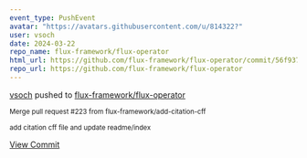 ```yaml
---
event_type: PushEvent
avatar: "https://avatars.githubusercontent.com/u/814322?"
user: vsoch
date: 2024-03-22
repo_name: flux-framework/flux-operator
html_url: https://github.com/flux-framework/flux-operator/commit/56f9378ff2e9964ceb0325a40075074aede864d2
repo_url: https://github.com/flux-framework/flux-operator
---
```


<a href='https://github.com/vsoch' target='_blank'>vsoch</a> pushed to <a href='https://github.com/flux-framework/flux-operator' target='_blank'>flux-framework/flux-operator</a>

<small>Merge pull request #223 from flux-framework/add-citation-cff

add citation cff file and update readme/index</small>

<a href='https://github.com/flux-framework/flux-operator/commit/56f9378ff2e9964ceb0325a40075074aede864d2' target='_blank'>View Commit</a>